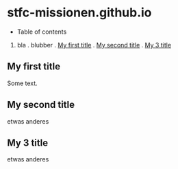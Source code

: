 # stfc-missionen.github.io

* Table of contents
1. bla
. blubber
. [My first title](#my-first-title)
. [My second title](#my-second-title)
. [My 3 title](#My-3-title)

## My first title
Some text.


## My second title
etwas anderes


## My 3 title
etwas anderes

